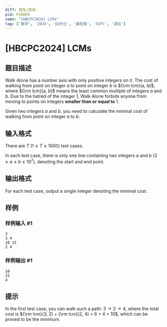 ```yaml
---
diff: 普及/提高-
pid: P10869
name: "[HBCPC2024] LCMs"
tag: ['数学', '2024', 'O2优化', '最短路', 'XCPC', '湖北']
---
```

# [HBCPC2024] LCMs
## 题目描述

Walk Alone has a number axis with only positive integers on it. The cost of walking from point on integer $a$ to point on integer $b$ is ${\rm lcm}(a, b)$, where ${\rm lcm}(a, b)$ means the least common multiple of integers $a$ and $b$. Due to the hatred of the integer $1$, Walk Alone forbids anyone from moving to points on integers $\textbf{smaller than or equal to}$ $1$.

Given two integers $a$ and $b$, you need to calculate the minimal cost of walking from point on integer $a$ to $b$.
## 输入格式

There are $T$ ($1 \le T \le 1000$) test cases.

In each test case, there is only one line containing two integers $a$ and $b$ ($2 \le a \le b \le 10^7$), denoting the start and end point.
## 输出格式

For each test case, output a single integer denoting the minimal cost.
## 样例

### 样例输入 #1
```
3
3 4
10 15
2 4
```
### 样例输出 #1
```
10
25
4
```
## 提示

In the first test case, you can walk such a path: $3 \to 2 \to 4$, where the total cost is ${\rm lcm}(3, 2) + {\rm lcm}(2, 4) = 6 + 4 = 10$, which can be proved to be the minimum.
